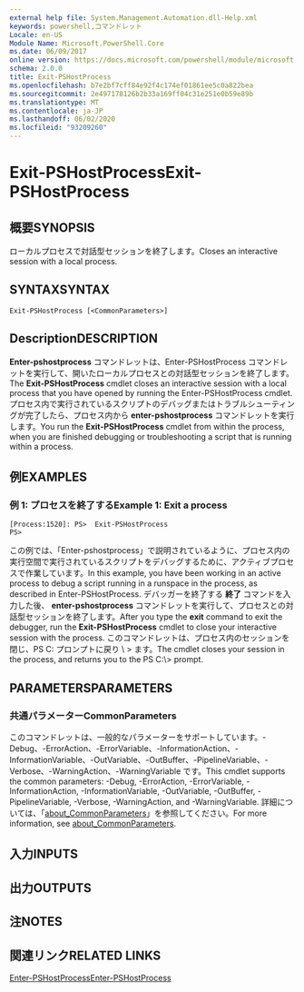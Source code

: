 ```yaml
---
external help file: System.Management.Automation.dll-Help.xml
keywords: powershell,コマンドレット
Locale: en-US
Module Name: Microsoft.PowerShell.Core
ms.date: 06/09/2017
online version: https://docs.microsoft.com/powershell/module/microsoft.powershell.core/exit-pshostprocess?view=powershell-7.1&WT.mc_id=ps-gethelp
schema: 2.0.0
title: Exit-PSHostProcess
ms.openlocfilehash: b7e2bf7cff84e92f4c174ef01861ee5c0a822bea
ms.sourcegitcommit: 2e497178126b2b33a169ff04c31e251e0b59e89b
ms.translationtype: MT
ms.contentlocale: ja-JP
ms.lasthandoff: 06/02/2020
ms.locfileid: "93209260"
---
```

# <span data-ttu-id="a5bef-103">Exit-PSHostProcess</span><span class="sxs-lookup"><span data-stu-id="a5bef-103">Exit-PSHostProcess</span></span>

## <span data-ttu-id="a5bef-104">概要</span><span class="sxs-lookup"><span data-stu-id="a5bef-104">SYNOPSIS</span></span>
<span data-ttu-id="a5bef-105">ローカルプロセスで対話型セッションを終了します。</span><span class="sxs-lookup"><span data-stu-id="a5bef-105">Closes an interactive session with a local process.</span></span>

## <span data-ttu-id="a5bef-106">SYNTAX</span><span class="sxs-lookup"><span data-stu-id="a5bef-106">SYNTAX</span></span>

```
Exit-PSHostProcess [<CommonParameters>]
```

## <span data-ttu-id="a5bef-107">Description</span><span class="sxs-lookup"><span data-stu-id="a5bef-107">DESCRIPTION</span></span>

<span data-ttu-id="a5bef-108">**Enter-pshostprocess** コマンドレットは、Enter-PSHostProcess コマンドレットを実行して、開いたローカルプロセスとの対話型セッションを終了します。</span><span class="sxs-lookup"><span data-stu-id="a5bef-108">The **Exit-PSHostProcess** cmdlet closes an interactive session with a local process that you have opened by running the Enter-PSHostProcess cmdlet.</span></span> <span data-ttu-id="a5bef-109">プロセス内で実行されているスクリプトのデバッグまたはトラブルシューティングが完了したら、プロセス内から **enter-pshostprocess** コマンドレットを実行します。</span><span class="sxs-lookup"><span data-stu-id="a5bef-109">You run the **Exit-PSHostProcess** cmdlet from within the process, when you are finished debugging or troubleshooting a script that is running within a process.</span></span>

## <span data-ttu-id="a5bef-110">例</span><span class="sxs-lookup"><span data-stu-id="a5bef-110">EXAMPLES</span></span>

### <span data-ttu-id="a5bef-111">例 1: プロセスを終了する</span><span class="sxs-lookup"><span data-stu-id="a5bef-111">Example 1: Exit a process</span></span>

```
[Process:1520]: PS>  Exit-PSHostProcess
PS>
```

<span data-ttu-id="a5bef-112">この例では、「Enter-pshostprocess」で説明されているように、プロセス内の実行空間で実行されているスクリプトをデバッグするために、アクティブプロセスで作業しています。</span><span class="sxs-lookup"><span data-stu-id="a5bef-112">In this example, you have been working in an active process to debug a script running in a runspace in the process, as described in Enter-PSHostProcess.</span></span> <span data-ttu-id="a5bef-113">デバッガーを終了する **終了** コマンドを入力した後、 **enter-pshostprocess** コマンドレットを実行して、プロセスとの対話型セッションを終了します。</span><span class="sxs-lookup"><span data-stu-id="a5bef-113">After you type the **exit** command to exit the debugger, run the **Exit-PSHostProcess** cmdlet to close your interactive session with the process.</span></span>
<span data-ttu-id="a5bef-114">このコマンドレットは、プロセス内のセッションを閉じ、PS C: プロンプトに戻り \\ \> ます。</span><span class="sxs-lookup"><span data-stu-id="a5bef-114">The cmdlet closes your session in the process, and returns you to the PS C:\\\> prompt.</span></span>

## <span data-ttu-id="a5bef-115">PARAMETERS</span><span class="sxs-lookup"><span data-stu-id="a5bef-115">PARAMETERS</span></span>

### <span data-ttu-id="a5bef-116">共通パラメーター</span><span class="sxs-lookup"><span data-stu-id="a5bef-116">CommonParameters</span></span>

<span data-ttu-id="a5bef-117">このコマンドレットは、一般的なパラメーターをサポートしています。-Debug、-ErrorAction、-ErrorVariable、-InformationAction、-InformationVariable、-OutVariable、-OutBuffer、-PipelineVariable、-Verbose、-WarningAction、-WarningVariable です。</span><span class="sxs-lookup"><span data-stu-id="a5bef-117">This cmdlet supports the common parameters: -Debug, -ErrorAction, -ErrorVariable, -InformationAction, -InformationVariable, -OutVariable, -OutBuffer, -PipelineVariable, -Verbose, -WarningAction, and -WarningVariable.</span></span> <span data-ttu-id="a5bef-118">詳細については、「[about_CommonParameters](https://go.microsoft.com/fwlink/?LinkID=113216)」を参照してください。</span><span class="sxs-lookup"><span data-stu-id="a5bef-118">For more information, see [about_CommonParameters](https://go.microsoft.com/fwlink/?LinkID=113216).</span></span>

## <span data-ttu-id="a5bef-119">入力</span><span class="sxs-lookup"><span data-stu-id="a5bef-119">INPUTS</span></span>

## <span data-ttu-id="a5bef-120">出力</span><span class="sxs-lookup"><span data-stu-id="a5bef-120">OUTPUTS</span></span>

## <span data-ttu-id="a5bef-121">注</span><span class="sxs-lookup"><span data-stu-id="a5bef-121">NOTES</span></span>

## <span data-ttu-id="a5bef-122">関連リンク</span><span class="sxs-lookup"><span data-stu-id="a5bef-122">RELATED LINKS</span></span>

[<span data-ttu-id="a5bef-123">Enter-PSHostProcess</span><span class="sxs-lookup"><span data-stu-id="a5bef-123">Enter-PSHostProcess</span></span>](Enter-PSHostProcess.md)

